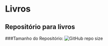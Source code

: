 # Livros
## Repositório para livros
###Tamanho do Repositório: ![GitHub repo size](https://img.shields.io/github/repo-size/Leal2021/Livros)

